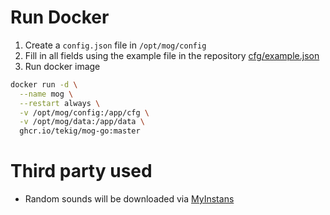 # Run Docker
1. Create a `config.json` file in `/opt/mog/config`
2. Fill in all fields using the example file in the repository [cfg/example.json](https://github.com/tekig/mog-go/blob/master/cfg/example.json)
3. Run docker image
```bash
docker run -d \
  --name mog \
  --restart always \
  -v /opt/mog/config:/app/cfg \
  -v /opt/mog/data:/app/data \
  ghcr.io/tekig/mog-go:master
```

# Third party used
- Random sounds will be downloaded via [MyInstans](www.myinstants.com)
